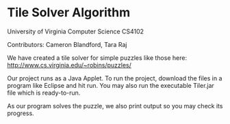 # Tile Solver Algorithm
University of Virginia
Computer Science
CS4102

Contributors: Cameron Blandford, Tara Raj

We have created a tile solver for simple puzzles like those here: http://www.cs.virginia.edu/~robins/puzzles/

Our project runs as a Java Applet. To run the project, download the files in a program like Eclipse and hit run. You may also run the executable Tiler.jar file which is ready-to-run.

As our program solves the puzzle, we also print output so you may check its progress.
